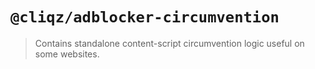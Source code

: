 # `@cliqz/adblocker-circumvention`

> Contains standalone content-script circumvention logic useful on some websites.
